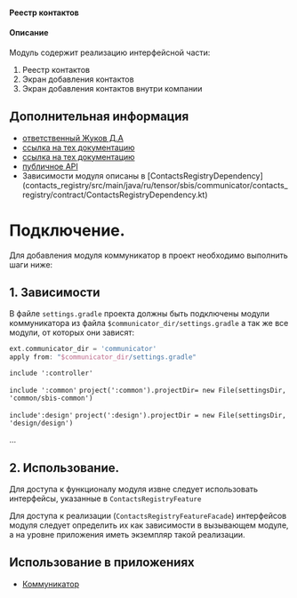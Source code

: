 #### Реестр контактов

#### Описание
Модуль содержит реализацию интерфейсной части:
1) Реестр контактов 
2) Экран добавления контактов 
3) Экран добавления контактов внутри компании

## Дополнительная информация

- [ответственный Жуков Д.А](https://online.sbis.ru/person/6148dfb3-2e78-4328-89f3-6cff9625ceae)
- [ссылка на тех документацию](https://online.sbis.ru/shared/disk/26577907-852b-4c0a-92b2-c34f003a71ed)
- [ссылка на тех документацию](https://online.sbis.ru/shared/disk/df217e22-4927-4a1c-b74a-7a1c6d494b83)
- [публичное API](https://online.sbis.ru/shared/disk/9668b93e-44dd-4fff-a9eb-d01c4eb5b4a9)
- Зависимости модуля описаны в [ContactsRegistryDependency] (contacts_registry/src/main/java/ru/tensor/sbis/communicator/contacts_registry/contract/ContactsRegistryDependency.kt)

# Подключение.

Для добавления модуля коммуникатор в проект необходимо выполнить шаги ниже:

## 1. Зависимости
В файле `settings.gradle` проекта должны быть подключены модули коммуникатора из 
файла `$communicator_dir/settings.gradle` а так же все модули, от которых они зависят:

``` groovy
ext.communicator_dir = 'communicator'
apply from: "$communicator_dir/settings.gradle"
```

`include ':controller'`

`include ':common'`
`project(':common').projectDir= new File(settingsDir, 'common/sbis-common')`

`include':design'`
`project(':design').projectDir = new File(settingsDir, 'design/design')`

...

## 2. Использование.
Для доступа к функционалу модуля извне следует использовать интерфейсы, указанные в `ContactsRegistryFeature`

Для доступа к реализации (`ContactsRegistryFeatureFacade`) интерфейсов модуля следует определить их как зависимости в вызывающем модуле, а на уровне приложения иметь экземпляр такой реализации.

## Использование в приложениях
- [Коммуникатор](https://git.sbis.ru/mobileworkspace/apps/droid/communicator)